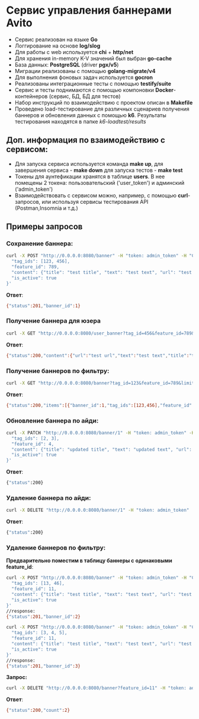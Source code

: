 # Сервис управления баннерами Avito
- Сервис реализован на языке **Go**
- Логгирование на основе **log/slog**
- Для работы с web используется **chi** + **http/net**
- Для хранения in-memory K-V значений был выбран **go-cache**
- База данных: **PostgreSQL** (driver **pgx/v5**)
- Миграции реализованы с помощью **golang-migrate/v4**
- Для выполнения фоновых задач используется **gocron**
- Реализованы интеграционные тесты с помощью **testify/suite**
- Сервис и тесты поднимаются с помощью компоновки **Docker**-контейнеров (сервис, БД, БД для тестов)
- Набор инструкций по взаимодействию с проектом описан в **Makefile**
- Проведено load-тестирование для различных сценариев получения баннеров и обновления данных с помощью **k6**. Результаты тестирования находятся в папке *k6-loadtest/results*

## Доп. информация по взаимодействию с сервисом:
- Для запуска сервиса используется команда __make up__, для завершения сервиса - __make down__ для запуска тестов - __make test__
- Токены для аунтефикации хранятся в таблице __users__. В нее помещены 2 токена: пользовательский ('user_token') и админский ('admin_token')
- Взаимодействовать с сервисом можно, например, с помощью __curl__-запросов, или используя сервисы тестирования API (Postman,Insomnia и т.д.)

## Примеры запросов


### Сохранение баннера:
```bash
curl -X POST "http://0.0.0.0:8080/banner" -H "token: admin_token" -H "Content-Type: application/json" -d '{
  "tag_ids": [123, 456],
  "feature_id": 789,
  "content": {"title": "test title", "text": "test text", "url": "test url"},
  "is_active": true
}'
```

**Ответ**:
```bash
{"status":201,"banner_id":1}
````

### Получение баннера для юзера
```bash
curl -X GET "http://0.0.0.0:8080/user_banner?tag_id=456&feature_id=789&use_last_revision=true" -H "token: user_token"
```

**Ответ**:
```bash
{"status":200,"content":{"url":"test url","text":"test text","title":"test title"}}
```

### Получение баннеров по фильтру:
```bash
curl -X GET "http://0.0.0.0:8080/banner?tag_id=123&feature_id=789&limit=10&offset=0" -H "token: admin_token"
```

**Ответ**:
```bash
{"status":200,"items":[{"banner_id":1,"tag_ids":[123,456],"feature_id":789,"content":{"url":"test url","text":"test text","title":"test title"},"is_active":true,"created_at":"2024-04-14T14:12:43.034594Z","updated_at":"2024-04-14T14:12:43.034594Z"}]}
```

### Обновление баннера по айди:
```bash
curl -X PATCH "http://0.0.0.0:8080/banner/1" -H "token: admin_token" -H "Content-Type: application/json" -d '{
  "tag_ids": [2, 3],
  "feature_id": 4,
  "content": {"title": "updated title", "text": "updated text", "url": "updated url"},
  "is_active": true
}'
```
**Ответ**:
```bash
{"status":200}
```

### Удаление баннера по айди:
```bash
curl -X DELETE "http://0.0.0.0:8080/banner/1" -H "token: admin_token"
```

**Ответ**:
```bash
{"status":200}
```

### Удаление баннеров по фильтру:

**Предварительно поместим в таблицу баннеры с одинаковыми feature_id**:
```bash
curl -X POST "http://0.0.0.0:8080/banner" -H "token: admin_token" -H "Content-Type: application/json" -d '{
  "tag_ids": [13, 46],
  "feature_id": 11,
  "content": {"title": "test title", "text": "test text", "url": "test url"},
  "is_active": true
}'
//response:
{"status":201,"banner_id":2}

curl -X POST "http://0.0.0.0:8080/banner" -H "token: admin_token" -H "Content-Type: application/json" -d '{
  "tag_ids": [3, 4, 5],
  "feature_id": 11,
  "content": {"title": "test title", "text": "test text", "url": "test url"},
  "is_active": true
}'
//response:
{"status":201,"banner_id":3}
```
**Запрос:**
```bash
curl -X DELETE "http://0.0.0.0:8080/banner?feature_id=11" -H "token: admin_token"
```

**Ответ**:
```bash
{"status":200,"count":2}
```




